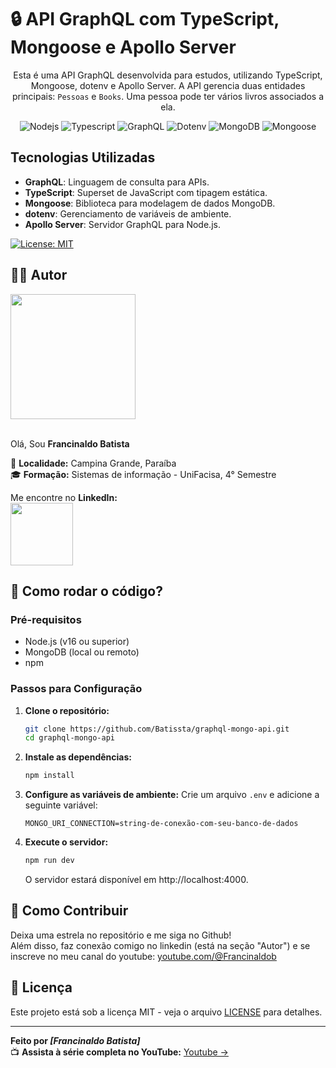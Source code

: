 # 🔒 API GraphQL com TypeScript, Mongoose e Apollo Server

<div align="center">
  
Esta é uma API GraphQL desenvolvida para estudos, utilizando TypeScript, Mongoose, dotenv e Apollo Server. A API gerencia duas entidades principais: `Pessoas` e `Books`. Uma pessoa pode ter vários livros associados a ela.


![Nodejs](https://img.shields.io/badge/NodeJs-000000?style=for-the-badge&logo=nodedotjs)
![Typescript](https://img.shields.io/badge/Typescript-000000?style=for-the-badge&logo=Typescript)
![GraphQL](https://img.shields.io/badge/GraphQL-black?style=for-the-badge&logo=GraphQL)
![Dotenv](https://img.shields.io/badge/Dotenv-000000?style=for-the-badge&logo=Dotenv)
![MongoDB](https://img.shields.io/badge/MongoDB-000000?style=for-the-badge&logo=MongoDB)
![Mongoose](https://img.shields.io/badge/Mongoose-000000?style=for-the-badge&logo=Mongoose)

</div>

## Tecnologias Utilizadas

- **GraphQL**: Linguagem de consulta para APIs.
- **TypeScript**: Superset de JavaScript com tipagem estática.
- **Mongoose**: Biblioteca para modelagem de dados MongoDB.
- **dotenv**: Gerenciamento de variáveis de ambiente.
- **Apollo Server**: Servidor GraphQL para Node.js.

[![License: MIT](https://img.shields.io/badge/License-MIT-green.svg)](https://opensource.org/licenses/MIT)

## ✍🏻 Autor

<a><img src="https://gitlab.com/uploads/-/system/user/avatar/23003426/avatar.png" width="200"></a><br><br>

Olá, Sou **Francinaldo Batista** <br>

📍 **Localidade:** Campina Grande, Paraíba<br>
🎓 **Formação:** Sistemas de informação - UniFacisa, 4° Semestre<br>

Me encontre no **LinkedIn:**<br>
<a href="https://www.linkedin.com/in/francinaldobatista"><img src="https://img.shields.io/badge/LinkedIn-blue?style=for-the-badge&logo=linkedin" width="100"></a>

## 🤔 Como rodar o código?
### Pré-requisitos

- Node.js (v16 ou superior)
- MongoDB (local ou remoto)
- npm

### Passos para Configuração

1. **Clone o repositório:**

   ```bash
   git clone https://github.com/Batissta/graphql-mongo-api.git
   cd graphql-mongo-api
   ```
   
2. **Instale as dependências:**

   ```bash
   npm install
   ```
3. **Configure as variáveis de ambiente:**
     Crie um arquivo `.env` e adicione a seguinte variável:
      ```env
      MONGO_URI_CONNECTION=string-de-conexão-com-seu-banco-de-dados
      ```
4. **Execute o servidor:**
      ```bash
      npm run dev
      ```
      O servidor estará disponível em http://localhost:4000.

## 🤝 Como Contribuir
Deixa uma estrela no repositório e me siga no Github!<br>
Além disso, faz conexão comigo no linkedin (está na seção "Autor") e se inscreve no meu canal do youtube: [youtube.com/@Francinaldob](https://www.youtube.com/@Francinaldob)

## 📄 Licença
Este projeto está sob a licença MIT - veja o arquivo [LICENSE](LICENSE) para detalhes.

---

**Feito por _[Francinaldo Batista]_**  
📺 **Assista à série completa no YouTube:** [Youtube ->](https://youtu.be/fCQfRp_ME80?si=BcDL40gtHVuT0sDX)
